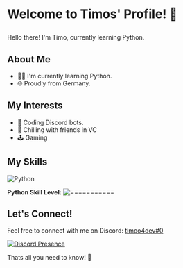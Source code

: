 # Welcome to Timos' Profile! 👋<p align="right">
Hello there! I'm Timo, currently learning Python.

## About Me
- 👨‍💻 I'm currently learning Python.
- 🌐 Proudly from Germany.

## My Interests
- 🤖 Coding Discord bots.
- 🎤 Chilling with friends in VC
- 🕹️ Gaming
  
## My Skills
![Python](https://img.shields.io/badge/Python-3670A0?style=for-the-badge&logo=python&logoColor=white)

**Python Skill Level:** ![===========](https://progress-bar.dev/100/)

## Let's Connect!
Feel free to connect with me on Discord: [timoo4dev#0](https://discord.com/users/1078242409495932969)

[![Discord Presence](https://lanyard.cnrad.dev/api/1078242409495932969)](https://discord.com/users/1078242409495932969)

Thats all you need to know! 🚀
